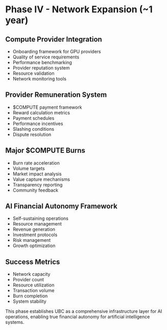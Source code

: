 # Phase IV - Network Expansion (~1 year)

## Compute Provider Integration
- Onboarding framework for GPU providers
- Quality of service requirements
- Performance benchmarking
- Provider reputation system
- Resource validation
- Network monitoring tools

## Provider Remuneration System
- $COMPUTE payment framework
- Reward calculation metrics
- Payment schedules
- Performance incentives
- Slashing conditions
- Dispute resolution

## Major $COMPUTE Burns
- Burn rate acceleration
- Volume targets
- Market impact analysis
- Value capture mechanisms
- Transparency reporting
- Community feedback

## AI Financial Autonomy Framework
- Self-sustaining operations
- Resource management
- Revenue generation
- Investment protocols
- Risk management
- Growth optimization

## Success Metrics
- Network capacity
- Provider count
- Resource utilization
- Transaction volume
- Burn completion
- System stability

This phase establishes UBC as a comprehensive infrastructure layer for AI operations, enabling true financial autonomy for artificial intelligence systems.
